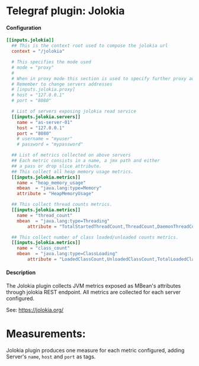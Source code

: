 # Telegraf plugin: Jolokia

#### Configuration

```toml
[[inputs.jolokia]]
  ## This is the context root used to compose the jolokia url
  context = "/jolokia"

  # This specifies the mode used
  # mode = "proxy"
  #
  # When in proxy mode this section is used to specify further proxy address configurations.
  # Remember to change servers addresses
  # [inputs.jolokia.proxy]
  # host = "127.0.0.1"
  # port = "8080"

  # List of servers exposing jolokia read service
  [[inputs.jolokia.servers]]
    name = "as-server-01"
    host = "127.0.0.1"
    port = "8080"
    # username = "myuser"
    # password = "mypassword"

  ## List of metrics collected on above servers
  ## Each metric consists in a name, a jmx path and either
  ## a pass or drop slice attribute.
  ## This collect all heap memory usage metrics.
  [[inputs.jolokia.metrics]]
    name = "heap_memory_usage"
    mbean  = "java.lang:type=Memory"
    attribute = "HeapMemoryUsage"

  ## This collect thread counts metrics.
  [[inputs.jolokia.metrics]]
    name = "thread_count"
    mbean  = "java.lang:type=Threading"
		attribute = "TotalStartedThreadCount,ThreadCount,DaemonThreadCount,PeakThreadCount"

  ## This collect number of class loaded/unloaded counts metrics.
  [[inputs.jolokia.metrics]]
    name = "class_count"
    mbean  = "java.lang:type=ClassLoading"
		attribute = "LoadedClassCount,UnloadedClassCount,TotalLoadedClassCount"
```

#### Description

The Jolokia plugin collects JVM metrics exposed as MBean's attributes through jolokia REST endpoint. All metrics
are collected for each server configured.

See: https://jolokia.org/

# Measurements:
Jolokia plugin produces one measure for each metric configured, adding Server's `name`, `host` and `port` as tags.
